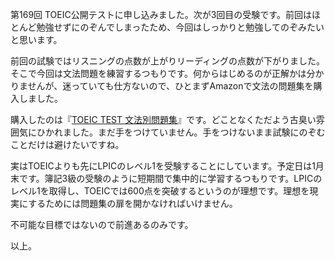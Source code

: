 第169回 TOEIC公開テストに申し込みました。次が3回目の受験です。前回はほとんど勉強せずにのぞんでしまったため、今回はしっかりと勉強してのぞみたいと思います。

前回の試験ではリスニングの点数が上がりリーディングの点数が下がりました。そこで今回は文法問題を練習するつもりです。何からはじめるのが正解かは分かりませんが、迷っていても仕方ないので、ひとまずAmazonで文法の問題集を購入しました。

購入したのは『[TOEIC TEST 文法別問題集](http://www.amazon.co.jp/gp/product/4062108305)』です。どことなくただよう古臭い雰囲気にひかれました。まだ手をつけていません。手をつけないまま試験にのぞむことだけは避けたいですね。

実はTOEICよりも先にLPICのレベル1を受験することにしています。予定日は1月末です。簿記3級の受験のように短期間で集中的に学習するつもりです。LPICのレベル1を取得し、TOEICでは600点を突破するというのが理想です。理想を現実にするためには問題集の扉を開かなければいけません。

不可能な目標ではないので前進あるのみです。

以上。

